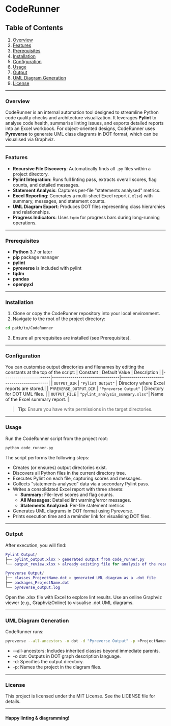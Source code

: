 # CodeRunner

## Table of Contents
1. [Overview](#overview)  
2. [Features](#features)  
3. [Prerequisites](#prerequisites)  
4. [Installation](#installation)  
5. [Configuration](#configuration)  
6. [Usage](#usage)  
7. [Output](#output)  
8. [UML Diagram Generation](#uml-diagram-generation)
9. [License](#license)  

---

### Overview
CodeRunner is an internal automation tool designed to streamline Python code quality checks and architecture visualization. It leverages **Pylint** to analyse code health, summarise linting issues, and exports detailed reports into an Excel workbook. For object-oriented designs, CodeRunner uses **Pyreverse** to generate UML class diagrams in DOT format, which can be visualised via Graphviz.

---

### Features
- **Recursive File Discovery**: Automatically finds all `.py` files within a project directory.  
- **Pylint Integration**: Runs full linting pass, extracts overall scores, flag counts, and detailed messages.  
- **Statement Analysis**: Captures per-file "statements analysed" metrics.  
- **Excel Reporting**: Generates a multi-sheet Excel report (`.xlsx`) with summary, messages, and statement counts.  
- **UML Diagram Export**: Produces DOT files representing class hierarchies and relationships.  
- **Progress Indicators**: Uses `tqdm` for progress bars during long-running operations.  

---

### Prerequisites
- **Python** 3.7 or later  
- **pip** package manager
- **pylint**
- **pyreverse** is included with pylint
- **tqdm**
- **pandas**
- **openpyxl**

---

### Installation
1. Clone or copy the CodeRunner repository into your local environment.
2. Navigate to the root of the project directory:
```bash
cd path/to/CodeRunner
```
3. Ensure all prerequisites are installed (see Prerequisites).

---

### Configuration
You can customise output directories and filenames by editing the constants at the top of the script:
| Constant              | Default Value                    | Description                              |
|-----------------------|---------------------------------|------------------------------------------|
| `OUTPUT_DIR`           | `"Pylint Output"`                | Directory where Excel reports are stored.|
| `PYREVERSE_OUTPUT_DIR` | `"Pyreverse Output"`             | Directory for DOT UML files.             |
| `OUTPUT_FILE`          | `"pylint_analysis_summary.xlsx"`| Name of the Excel summary report.       |
> **Tip:** Ensure you have write permissions in the target directories.

---
### Usage
Run the CodeRunner script from the project root:

```bash
python code_runner.py
```
The script performs the following steps:

- Creates (or ensures) output directories exist.
- Discovers all Python files in the current directory tree.
- Executes Pylint on each file, capturing scores and messages.
- Collects "statements analysed" data via a secondary Pylint pass.
- Writes a consolidated Excel report with three sheets:
  - **Summary:** File-level scores and flag counts.
  - **All Messages:** Detailed lint warning/error messages.
  - **Statements Analyzed:** Per-file statement metrics.
- Generates UML diagrams in DOT format using Pyreverse.
- Prints execution time and a reminder link for visualising DOT files.

---
### Output
After execution, you will find:

```matlab
Pylint Output/
├── pylint_output.xlsx > generated output from code_runner.py
└── output_review.xlsx > already existing file for analysis of the result above. Need to refresh the path file in PowerQuery to connect with pylint_analysis_summary.xlsx

Pyreverse Output/
├── classes_ProjectName.dot > generated UML diagram as a .dot file
├── packages_ProjectName.dot
└── pyreverse_output.log
```

Open the .xlsx file with Excel to explore lint results. Use an online Graphviz viewer (e.g., GraphvizOnline) to visualise .dot UML diagrams.

---

### UML Diagram Generation

CodeRunner runs:
```bash
pyreverse --all-ancestors -o dot -d "Pyreverse Output" -p <ProjectName> .
```
- --all-ancestors: Includes inherited classes beyond immediate parents.
- -o dot: Outputs in DOT graph description language.
- -d: Specifies the output directory.
- -p: Names the project in the diagram files.

---

### License

This project is licensed under the MIT License. See the LICENSE file for details.

---

#### Happy linting & diagramming!


